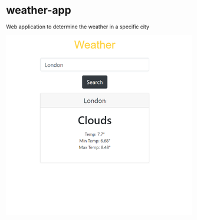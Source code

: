 # weather-app
Web application to determine the weather in a  specific city

<img src = 'weather-app-screenshot.png' />
